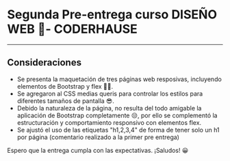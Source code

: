 # Segunda Pre-entrega curso DISEÑO WEB 📲- CODERHAUSE
---
## Consideraciones

+ Se presenta la maquetación de tres páginas web resposivas, incluyendo elementos de Bootstrap y flex 🎉😀.
+ Se agregaron al CSS medias queris para controlar los estilos para diferentes tamaños de pantalla 😎.
+ Debido la naturaleza de la página, no resulta del todo amigable la aplicación de Bootstrap completamente 😒, por ello se complementó la estructuración y comportamiento responsivo con elementos flex.
+ Se ajustó el uso de las etiquetas "h1,2,3,4" de forma de tener solo un h1 por página (comentario realizado a la primer pre entrega)

Espero que la entrega cumpla con las expectativas. ¡Saludos! 😀